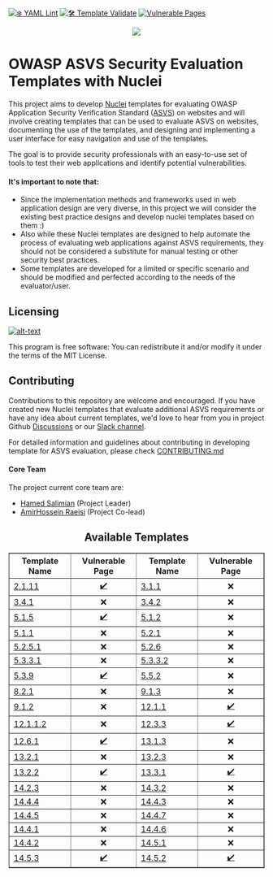 [![❄️ YAML Lint](https://github.com/OWASP/www-project-asvs-security-evaluation-templates-with-nuclei/actions/workflows/syntax-checking.yml/badge.svg)](https://github.com/OWASP/www-project-asvs-security-evaluation-templates-with-nuclei/actions/workflows/syntax-checking.yml)
[![🛠 Template Validate](https://github.com/OWASP/www-project-asvs-security-evaluation-templates-with-nuclei/actions/workflows/template-validate.yml/badge.svg)](https://github.com/OWASP/www-project-asvs-security-evaluation-templates-with-nuclei/actions/workflows/template-validate.yml)
[![Vulnerable Pages](https://img.shields.io/website?labelColor=3D444C&link=https://vulnerable-pages.onrender.com/&label=%F0%9F%8E%AFVulnerable%20Pages&url=https://vulnerable-pages.onrender.com/)](https://vulnerable-pages.onrender.com/)

<p align="center">
<img src="./assets/images/Logo.png">
</p>

# OWASP ASVS Security Evaluation Templates with Nuclei


This project aims to develop  [Nuclei](https://github.com/projectdiscovery/nuclei) templates for evaluating OWASP Application Security Verification Standard ([ASVS](https://owasp.org/www-project-application-security-verification-standard/)) on websites and will involve creating templates that can be used to evaluate ASVS on websites, documenting the use of the templates, and designing and implementing a user interface for easy navigation and use of the templates. 
 
 The goal is to provide security professionals with an easy-to-use set of tools to test their web applications and identify potential vulnerabilities.
#### It's important to note that:
- Since the implementation methods and frameworks used in web application design are very diverse, in this project we will consider the existing best practice designs and develop nuclei templates based on them :)
- Also while these Nuclei templates are designed to help automate the process of evaluating web applications against ASVS requirements, they should not be considered a substitute for manual testing or other security best practices.
- Some templates are developed for a limited or specific scenario and should be modified and perfected according to the needs of the evaluator/user.

## Licensing
[![alt-text](https://img.shields.io/github/license/OWASP/www-project-asvs-security-evaluation-templates-with-nuclei)](https://github.com/OWASP/www-project-asvs-security-evaluation-templates-with-nuclei/blob/main/LICENSE)

This program is free software: You can redistribute it and/or modify it under the terms of the MIT License.

## Contributing

Contributions to this repository are welcome and encouraged. If you have created new Nuclei templates that evaluate additional ASVS requirements or have any idea about current templates, we'd love to hear from you in project Github [Discussions](https://github.com/OWASP/www-project-asvs-security-evaluation-templates-with-nuclei/discussions) or our [Slack channel](https://owasp.slack.com/archives/C052939BZ43). 

For detailed information and guidelines about contributing in developing template for ASVS evaluation, please check [CONTRIBUTING.md](https://github.com/OWASP/www-project-asvs-security-evaluation-templates-with-nuclei/blob/main/CONTRIBUTING.md)

#### Core Team
The project current core team are:
- [Hamed Salimian](https://github.com/Snbig)  (Project Leader)
- [AmirHossein Raeisi](https://github.com/Ahsraeisi)  (Project Co-lead)
<h2 align="center">Available Templates</h2>
<table border="1" cellpadding="5" cellspacing="0" align="center">
<tr><th>Template Name</th><th>Vulnerable Page</th><th>Template Name</th><th>Vulnerable Page</th></tr>
<tr><td><a href="https://github.com/OWASP/www-project-asvs-security-evaluation-templates-with-nuclei/blob/dev/templates/headless/2.1.11.yaml">2.1.11</a></td><td align='center'><a href="https://snbig.github.io/Vulnerable-Pages/ASVS_2_1_11">✔️</a></td><td><a href="https://github.com/OWASP/www-project-asvs-security-evaluation-templates-with-nuclei/blob/dev/templates/3.1.1.yaml">3.1.1</a></td><td align='center'>❌</td></tr>
<tr><td><a href="https://github.com/OWASP/www-project-asvs-security-evaluation-templates-with-nuclei/blob/dev/templates/3.4.1.yaml">3.4.1</a></td><td align='center'>❌</td><td><a href="https://github.com/OWASP/www-project-asvs-security-evaluation-templates-with-nuclei/blob/dev/templates/3.4.2.yaml">3.4.2</a></td><td align='center'>❌</td></tr>
<tr><td><a href="https://github.com/OWASP/www-project-asvs-security-evaluation-templates-with-nuclei/blob/dev/templates/5.1.5.yaml">5.1.5</a></td><td align='center'><a href="https://snbig.github.io/Vulnerable-Pages/ASVS_5_1_5">✔️</a></td><td><a href="https://github.com/OWASP/www-project-asvs-security-evaluation-templates-with-nuclei/blob/dev/templates/5.1.2.yaml">5.1.2</a></td><td align='center'>❌</td></tr>
<tr><td><a href="https://github.com/OWASP/www-project-asvs-security-evaluation-templates-with-nuclei/blob/dev/templates/5.1.1.yaml">5.1.1</a></td><td align='center'>❌</td><td><a href="https://github.com/OWASP/www-project-asvs-security-evaluation-templates-with-nuclei/blob/dev/templates/5.2.1.yaml">5.2.1</a></td><td align='center'>❌</td></tr>
<tr><td><a href="https://github.com/OWASP/www-project-asvs-security-evaluation-templates-with-nuclei/blob/dev/templates/dast/5.2.5.1.yaml">5.2.5.1</a></td><td align='center'>❌</td><td><a href="https://github.com/OWASP/www-project-asvs-security-evaluation-templates-with-nuclei/blob/dev/templates/dast/5.2.6.yaml">5.2.6</a></td><td align='center'>❌</td></tr>
<tr><td><a href="https://github.com/OWASP/www-project-asvs-security-evaluation-templates-with-nuclei/blob/dev/templates/headless/5.3.3.1.yaml">5.3.3.1</a></td><td align='center'>❌</td><td><a href="https://github.com/OWASP/www-project-asvs-security-evaluation-templates-with-nuclei/blob/dev/templates/dast/5.3.3.2.yaml">5.3.3.2</a></td><td align='center'>❌</td></tr>
<tr><td><a href="https://github.com/OWASP/www-project-asvs-security-evaluation-templates-with-nuclei/blob/dev/templates/dast/5.3.9.yaml">5.3.9</a></td><td align='center'><a href="https://snbig.github.io/Vulnerable-Pages/ASVS_5_3_9">✔️</a></td><td><a href="https://github.com/OWASP/www-project-asvs-security-evaluation-templates-with-nuclei/blob/dev/templates/dast/5.5.2.yaml">5.5.2</a></td><td align='center'>❌</td></tr>
<tr><td><a href="https://github.com/OWASP/www-project-asvs-security-evaluation-templates-with-nuclei/blob/dev/templates/8.2.1.yaml">8.2.1</a></td><td align='center'>❌</td><td><a href="https://github.com/OWASP/www-project-asvs-security-evaluation-templates-with-nuclei/blob/dev/templates/9.1.3.yaml">9.1.3</a></td><td align='center'>❌</td></tr>
<tr><td><a href="https://github.com/OWASP/www-project-asvs-security-evaluation-templates-with-nuclei/blob/dev/templates/9.1.2.yaml">9.1.2</a></td><td align='center'>❌</td><td><a href="https://github.com/OWASP/www-project-asvs-security-evaluation-templates-with-nuclei/blob/dev/templates/12.1.1.yaml">12.1.1</a></td><td align='center'><a href="https://snbig.github.io/Vulnerable-Pages/ASVS_12_1_1">✔️</a></td></tr>
<tr><td><a href="https://github.com/OWASP/www-project-asvs-security-evaluation-templates-with-nuclei/blob/dev/templates/code/12.1.1.2.yaml">12.1.1.2</a></td><td align='center'>❌</td><td><a href="https://github.com/OWASP/www-project-asvs-security-evaluation-templates-with-nuclei/blob/dev/templates/dast/12.3.3.yaml">12.3.3</a></td><td align='center'><a href="https://snbig.github.io/Vulnerable-Pages/ASVS_12_3_3">✔️</a></td></tr>
<tr><td><a href="https://github.com/OWASP/www-project-asvs-security-evaluation-templates-with-nuclei/blob/dev/templates/12.6.1.yaml">12.6.1</a></td><td align='center'><a href="https://snbig.github.io/Vulnerable-Pages/ASVS_12_6_1">✔️</a></td><td><a href="https://github.com/OWASP/www-project-asvs-security-evaluation-templates-with-nuclei/blob/dev/templates/headless/13.1.3.yaml">13.1.3</a></td><td align='center'>❌</td></tr>
<tr><td><a href="https://github.com/OWASP/www-project-asvs-security-evaluation-templates-with-nuclei/blob/dev/templates/13.2.1.yaml">13.2.1</a></td><td align='center'>❌</td><td><a href="https://github.com/OWASP/www-project-asvs-security-evaluation-templates-with-nuclei/blob/dev/templates/13.2.3.yaml">13.2.3</a></td><td align='center'>❌</td></tr>
<tr><td><a href="https://github.com/OWASP/www-project-asvs-security-evaluation-templates-with-nuclei/blob/dev/templates/13.2.2.yaml">13.2.2</a></td><td align='center'><a href="https://snbig.github.io/Vulnerable-Pages/ASVS_13_2_2">✔️</a></td><td><a href="https://github.com/OWASP/www-project-asvs-security-evaluation-templates-with-nuclei/blob/dev/templates/13.3.1.yaml">13.3.1</a></td><td align='center'><a href="https://snbig.github.io/Vulnerable-Pages/ASVS_13_3_1">✔️</a></td></tr>
<tr><td><a href="https://github.com/OWASP/www-project-asvs-security-evaluation-templates-with-nuclei/blob/dev/templates/headless/14.2.3.yaml">14.2.3</a></td><td align='center'>❌</td><td><a href="https://github.com/OWASP/www-project-asvs-security-evaluation-templates-with-nuclei/blob/dev/templates/workflows/14.3.2.yaml">14.3.2</a></td><td align='center'>❌</td></tr>
<tr><td><a href="https://github.com/OWASP/www-project-asvs-security-evaluation-templates-with-nuclei/blob/dev/templates/14.4.4.yaml">14.4.4</a></td><td align='center'>❌</td><td><a href="https://github.com/OWASP/www-project-asvs-security-evaluation-templates-with-nuclei/blob/dev/templates/14.4.3.yaml">14.4.3</a></td><td align='center'>❌</td></tr>
<tr><td><a href="https://github.com/OWASP/www-project-asvs-security-evaluation-templates-with-nuclei/blob/dev/templates/14.4.5.yaml">14.4.5</a></td><td align='center'>❌</td><td><a href="https://github.com/OWASP/www-project-asvs-security-evaluation-templates-with-nuclei/blob/dev/templates/14.4.7.yaml">14.4.7</a></td><td align='center'>❌</td></tr>
<tr><td><a href="https://github.com/OWASP/www-project-asvs-security-evaluation-templates-with-nuclei/blob/dev/templates/14.4.1.yaml">14.4.1</a></td><td align='center'>❌</td><td><a href="https://github.com/OWASP/www-project-asvs-security-evaluation-templates-with-nuclei/blob/dev/templates/14.4.6.yaml">14.4.6</a></td><td align='center'>❌</td></tr>
<tr><td><a href="https://github.com/OWASP/www-project-asvs-security-evaluation-templates-with-nuclei/blob/dev/templates/14.4.2.yaml">14.4.2</a></td><td align='center'>❌</td><td><a href="https://github.com/OWASP/www-project-asvs-security-evaluation-templates-with-nuclei/blob/dev/templates/14.5.1.yaml">14.5.1</a></td><td align='center'>❌</td></tr>
<tr><td><a href="https://github.com/OWASP/www-project-asvs-security-evaluation-templates-with-nuclei/blob/dev/templates/14.5.3.yaml">14.5.3</a></td><td align='center'><a href="https://snbig.github.io/Vulnerable-Pages/ASVS_14_5_3">✔️</a></td><td><a href="https://github.com/OWASP/www-project-asvs-security-evaluation-templates-with-nuclei/blob/dev/templates/14.5.2.yaml">14.5.2</a></td><td align='center'><a href="https://snbig.github.io/Vulnerable-Pages/ASVS_14_5_2">✔️</a></td></tr>

</table>
</center>
